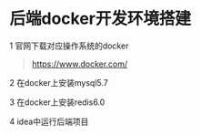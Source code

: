 # 后端docker开发环境搭建

1 官网下载对应操作系统的docker

> https://www.docker.com/

2 在docker上安装mysql5.7

3 在docker上安装redis6.0

4 idea中运行后端项目